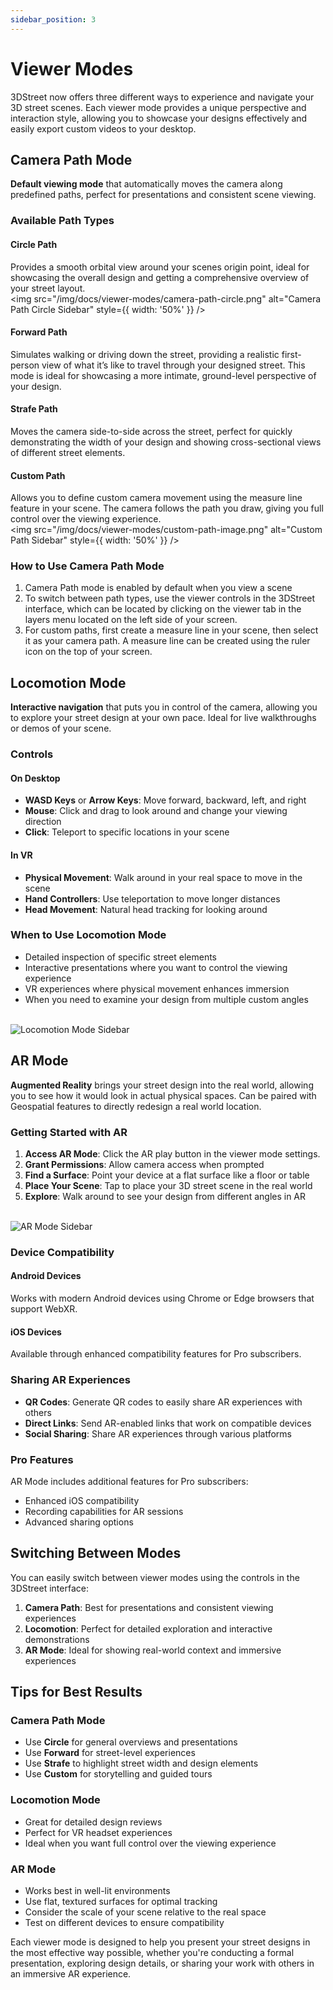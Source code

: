```yaml
---
sidebar_position: 3
---
```


# Viewer Modes

3DStreet now offers three different ways to experience and navigate your 3D street scenes. Each viewer mode provides a unique perspective and interaction style, allowing you to showcase your designs effectively and easily export custom videos to your desktop.

## Camera Path Mode

**Default viewing mode** that automatically moves the camera along predefined paths, perfect for presentations and consistent scene viewing. 

### Available Path Types

#### Circle Path
Provides a smooth orbital view around your scenes origin point, ideal for showcasing the overall design and getting a comprehensive overview of your street layout.
<br/>
<img src="/img/docs/viewer-modes/camera-path-circle.png" alt="Camera Path Circle Sidebar" style={{ width: '50%' }} />


#### Forward Path
Simulates walking or driving down the street, providing a realistic first-person view of what it’s like to travel through your designed street. This mode is ideal for showcasing a more intimate, ground-level perspective of your design.
#### Strafe Path
Moves the camera side-to-side across the street, perfect for quickly demonstrating the width of your design and showing cross-sectional views of different street elements.

#### Custom Path
Allows you to define custom camera movement using the measure line feature in your scene. The camera follows the path you draw, giving you full control over the viewing experience.
<br/>
<img src="/img/docs/viewer-modes/custom-path-image.png" alt="Custom Path Sidebar" style={{ width: '50%' }} />

### How to Use Camera Path Mode

1. Camera Path mode is enabled by default when you view a scene
2. To switch between path types, use the viewer controls in the 3DStreet interface, which can be located by clicking on the viewer tab in the layers menu located on the left side of your screen. 
3. For custom paths, first create a measure line in your scene, then select it as your camera path. A measure line can be created using the ruler icon on the top of your screen. 

## Locomotion Mode

**Interactive navigation** that puts you in control of the camera, allowing you to explore your street design at your own pace. Ideal for live walkthroughs or demos of your scene. 

### Controls

#### On Desktop
- **WASD Keys** or **Arrow Keys**: Move forward, backward, left, and right
- **Mouse**: Click and drag to look around and change your viewing direction
- **Click**: Teleport to specific locations in your scene

#### In VR
- **Physical Movement**: Walk around in your real space to move in the scene
- **Hand Controllers**: Use teleportation to move longer distances
- **Head Movement**: Natural head tracking for looking around

### When to Use Locomotion Mode

- Detailed inspection of specific street elements
- Interactive presentations where you want to control the viewing experience
- VR experiences where physical movement enhances immersion
- When you need to examine your design from multiple custom angles
<br/>
<img src="/img/docs/viewer-modes/locomotion-mode.png" alt="Locomotion Mode Sidebar" style={{ width: '50%' }} />


## AR Mode

**Augmented Reality** brings your street design into the real world, allowing you to see how it would look in actual physical spaces. Can be paired with Geospatial features to directly redesign a real world location. 

### Getting Started with AR

1. **Access AR Mode**: Click the AR play button in the viewer mode settings.
2. **Grant Permissions**: Allow camera access when prompted
3. **Find a Surface**: Point your device at a flat surface like a floor or table 
4. **Place Your Scene**: Tap to place your 3D street scene in the real world
5. **Explore**: Walk around to see your design from different angles in AR
<br/>
<img src="/img/docs/viewer-modes/ar-mode.png" alt="AR Mode Sidebar" style={{ width: '50%' }} />

### Device Compatibility

#### Android Devices
Works with modern Android devices using Chrome or Edge browsers that support WebXR.

#### iOS Devices
Available through enhanced compatibility features for Pro subscribers.

### Sharing AR Experiences

- **QR Codes**: Generate QR codes to easily share AR experiences with others
- **Direct Links**: Send AR-enabled links that work on compatible devices
- **Social Sharing**: Share AR experiences through various platforms

### Pro Features

AR Mode includes additional features for Pro subscribers:
- Enhanced iOS compatibility
- Recording capabilities for AR sessions
- Advanced sharing options


## Switching Between Modes

You can easily switch between viewer modes using the controls in the 3DStreet interface:

1. **Camera Path**: Best for presentations and consistent viewing experiences
2. **Locomotion**: Perfect for detailed exploration and interactive demonstrations
3. **AR Mode**: Ideal for showing real-world context and immersive experiences

## Tips for Best Results

### Camera Path Mode
- Use **Circle** for general overviews and presentations
- Use **Forward** for street-level experiences
- Use **Strafe** to highlight street width and design elements
- Use **Custom** for storytelling and guided tours

### Locomotion Mode
- Great for detailed design reviews
- Perfect for VR headset experiences
- Ideal when you want full control over the viewing experience

### AR Mode
- Works best in well-lit environments
- Use flat, textured surfaces for optimal tracking
- Consider the scale of your scene relative to the real space
- Test on different devices to ensure compatibility

Each viewer mode is designed to help you present your street designs in the most effective way possible, whether you're conducting a formal presentation, exploring design details, or sharing your work with others in an immersive AR experience.